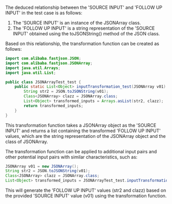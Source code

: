 The deduced relationship between the 'SOURCE INPUT' and 'FOLLOW UP INPUT' in the test case is as follows:

1. The 'SOURCE INPUT' is an instance of the JSONArray class.
2. The 'FOLLOW UP INPUT' is a string representation of the 'SOURCE INPUT' obtained using the toJSONString() method of the JSON class.

Based on this relationship, the transformation function can be created as follows:

```java
import com.alibaba.fastjson.JSON;
import com.alibaba.fastjson.JSONArray;
import java.util.Arrays;
import java.util.List;

public class JSONArrayTest_test {
    public static List<Object> inputTransformation_test(JSONArray v01) {
        String str2 = JSON.toJSONString(v01);
        Class<JSONArray> clazz = JSONArray.class;
        List<Object> transformed_inputs = Arrays.asList(str2, clazz);
        return transformed_inputs;
    }
}
```

This transformation function takes a JSONArray object as the 'SOURCE INPUT' and returns a list containing the transformed 'FOLLOW UP INPUT' values, which are the string representation of the JSONArray object and the class of JSONArray.

The transformation function can be applied to additional input pairs and other potential input pairs with similar characteristics, such as:

```java
JSONArray v01 = new JSONArray();
String str2 = JSON.toJSONString(v01);
Class<JSONArray> clazz = JSONArray.class;
List<Object> transformed_inputs = JSONArrayTest_test.inputTransformation_test(v01);
```

This will generate the 'FOLLOW UP INPUT' values (str2 and clazz) based on the provided 'SOURCE INPUT' value (v01) using the transformation function.